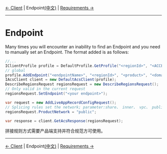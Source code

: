 [← Client](7-Client-CN.md) | Endpoint[(中文)](8-Endpoint-CN.md) | [Requirements →](0-Requirements-CN.md)
***

# Endpoint
Many times you will encounter an inability to find an Endpoint and you need to manually set an Endpoint. The format added is as follows:
```c#
//...
IClientProfile profile = DefaultProfile.GetProfile("<regionId>", "<ACCESS_KEY_ID>", "<ACCESS_KEY_SECRET>");
// global
profile.AddEndpoint("<endpointName>", "<regionId>", "<product>", "<domain>");
IAcsClient client = new DefaultAcsClient(profile);
DescribeRegionsRequest regionsRequest = new DescribeRegionsRequest();
// Only valid in the current request
regionsRequest.SetEndpoint("<your endpoint>");

var request = new AddLiveAppRecordConfigRequest();
// Splicing rules set the network; parameter:share、 inner、 vpc、 public
regionsRequest.ProductNetwork = "public";

var response = client.GetAcsResponse(regionsRequest);
```

拼接规则方式需要产品端支持并符合规范方可使用。

***
[← Client](7-Client-CN.md) | Endpoint[(中文)](8-Endpoint-CN.md) | [Requirements →](0-Requirements-CN.md)
